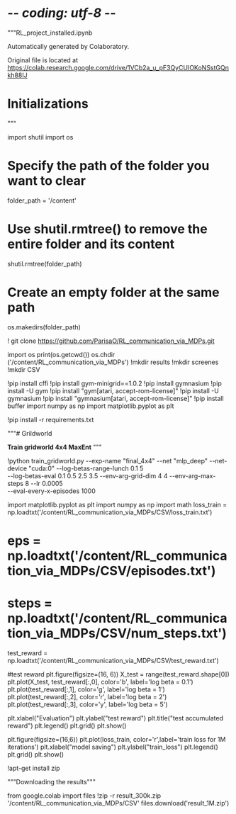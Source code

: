 # -*- coding: utf-8 -*-
"""RL_project_installed.ipynb

Automatically generated by Colaboratory.

Original file is located at
    https://colab.research.google.com/drive/1VCb2a_u_pF3QyCUIOKoNSstGQnkh88IJ

# Initializations
"""

import shutil
import os
# Specify the path of the folder you want to clear
folder_path = '/content'

# Use shutil.rmtree() to remove the entire folder and its content
shutil.rmtree(folder_path)

# Create an empty folder at the same path
os.makedirs(folder_path)

! git clone https://github.com/ParisaO/RL_communication_via_MDPs.git

import os
print(os.getcwd())
os.chdir ('/content/RL_communication_via_MDPs')
!mkdir results
!mkdir screenes
!mkdir CSV

!pip install cffi
!pip install gym-minigrid==1.0.2
!pip install gymnasium
!pip install -U gym
!pip install "gym[atari, accept-rom-license]"
!pip install -U gymnasium
!pip install "gymnasium[atari, accept-rom-license]"
!pip install buffer
import numpy as np
import matplotlib.pyplot as plt

!pip install -r requirements.txt

"""# Grildworld

**Train gridworld 4x4 MaxEnt**
"""

!python train_gridworld.py --exp-name "final_4x4" --net "mlp_deep" --net-device "cuda:0" --log-betas-range-lunch 0.1 5\
 --log-betas-eval 0.1 0.5 2.5 3.5 --env-arg-grid-dim 4 4 --env-arg-max-steps 8 --lr 0.0005  \
 --eval-every-x-episodes 1000

import matplotlib.pyplot as plt
import numpy as np
import math
loss_train = np.loadtxt('/content/RL_communication_via_MDPs/CSV/loss_train.txt')
# eps = np.loadtxt('/content/RL_communication_via_MDPs/CSV/episodes.txt')
# steps = np.loadtxt('/content/RL_communication_via_MDPs/CSV/num_steps.txt')
test_reward = np.loadtxt('/content/RL_communication_via_MDPs/CSV/test_reward.txt')

#test reward
plt.figure(figsize=(16, 6))
X_test = range(test_reward.shape[0])
plt.plot(X_test, test_reward[:,0], color='b', label='log beta = 0.1')
plt.plot(test_reward[:,1], color='g', label='log beta = 1')
plt.plot(test_reward[:,2], color='r', label='log beta = 2')
plt.plot(test_reward[:,3], color='y', label='log beta = 5')

plt.xlabel("Evaluation")
plt.ylabel("test reward")
plt.title("test accumulated reward")
plt.legend()
plt.grid()
plt.show()

plt.figure(figsize=(16,6))
plt.plot(loss_train, color='r',label='train loss for 1M iterations')
plt.xlabel("model saving")
plt.ylabel("train_loss")
plt.legend()
plt.grid()
plt.show()

!apt-get install zip

"""Downloading the results"""

from google.colab import files
!zip -r result_300k.zip '/content/RL_communication_via_MDPs/CSV'
files.download('result_1M.zip')
